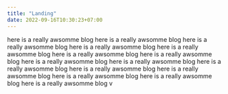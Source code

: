 ```yaml
---
title: "Landing"
date: 2022-09-16T10:30:23+07:00
---
```

here is a really awsomme blog here is a really awsomme blog
here is a really awsomme blog
here is a really awsomme blog
here is a really awsomme blog
here is a really awsomme blog
here is a really awsomme blog
here is a really awsomme blog
here is a really awsomme blog
here is a really awsomme blog
here is a really awsomme blog
here is a really awsomme blog
here is a really awsomme blog
here is a really awsomme blog
here is a really awsomme blog
v


